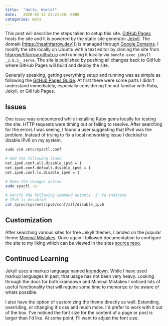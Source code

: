```yaml
---
title:  "Hello, World!"
date:   2020-02-12 23:21:00 -0800
categories: meta
---
```

This post will describe the steps taken to setup this site. [GitHub Pages](https://pages.github.com/) hosts the site and it is powered by the static site generator [Jekyll](https://jekyllrb.com/). The domain [https://heathfarrow.dev]() is managed through [Google Domains](https://domains.google.com). I modify the site locally on Ubuntu with a text editor by cloning the site from [hfarrow/hfarrow.github.io](https://github.com/hfarrow/hfarrow.github.io) and running it locally via `bundle exec jekyll _3.8.5_ serve`. The site is published by pushing all changes back to GitHub where GitHub Pages will build and deploy the site.

Generally speaking, getting everything setup and running was as simple as following the [GitHub Pages Guide](https://help.github.com/en/github/working-with-github-pages). At first there were some parts I didn't understand immediately, especially considering I'm not familiar with Ruby, Jekyll, or GitHub Pages.

## Issues
One issue was encountered while installing Ruby gems locally for testing the site. HTTP requests were timing out or failing to resolve. After searching for the errors I was seeing, I found a user suggesting that IPv6 was the problem. Instead of trying to fix a local networking issue I decided to disable IPv6 on my system.

~~~ sh
sudu vim /etc/sysctl.conf

# Add the following lines
net.ipv6.conf.all.disable_ipv6 = 1
net.ipv6.conf.default.disable_ipv6 = 1
net.ipv6.conf.lo.disable_ipv6 = 1

# Make the changes active
sudo sysctl -p

# Verify the following command outputs '1' to indicate
# IPv6 is disabled
cat /proc/sys/net/ipv6/conf/all/disable_ipv6
~~~

## Customization
After searching various sites for free Jekyll themes, I landed on the popular theme [Minimal Mistakes](https://mmistakes.github.io/minimal-mistakes/). Once again I followed documentation to configure the site to my liking which can be viewed in the sites [source repo](https://github.com/hfarrow/hfarrow.github.io).

## Continued Learning
Jekyll uses a markup language named [kramdown](https://kramdown.gettalong.org/index.html). While I have used markup
languages in past, that usage has not been very heavy. Looking through the docs for both kramdown and Miminal Mistakes
I noticed lots of useful functionality that will require some time to memorize or be aware of whats possible.

I also have the option of customizing the theme directly as well. Extending, overriding, or changing it's css and much
more. I'd prefer to work with it out of the box. I've noticed the font size for the content of a page or post is larger
than I'd like. At some point, I'll want to adjust the font size.
